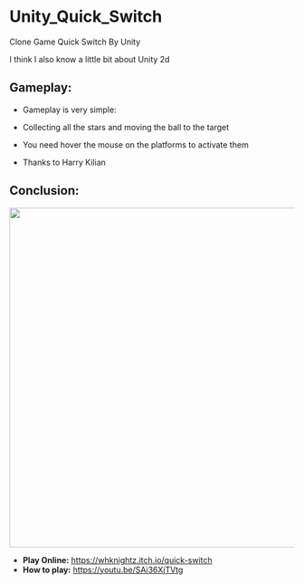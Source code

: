 # Unity_Quick_Switch

Clone Game Quick Switch By Unity <br />

I think I also know a little bit about Unity 2d <br />

## Gameplay:

- Gameplay is very simple: <br />
- Collecting all the stars and moving the ball to the target <br />
- You need hover the mouse on the platforms to activate them <br />

- Thanks to Harry Kilian <br />

## Conclusion:

<img src="https://i.imgur.com/3kmB4dB.png" width="600"/> <br />

- <b>Play Online:</b> https://whknightz.itch.io/quick-switch <br />
- <b>How to play:</b> https://youtu.be/SAi36XjTVtg <br />
